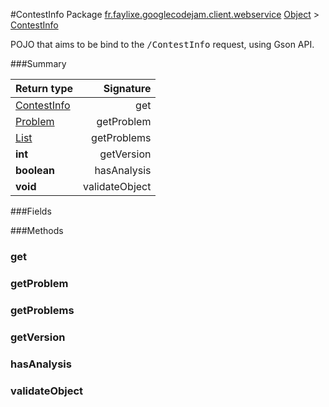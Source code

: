 #ContestInfo
Package [fr.faylixe.googlecodejam.client.webservice](nullfr/faylixe/googlecodejam/client/webservice)
[Object]() > [ContestInfo]()

<p>POJO that aims to be bind to the <tt>/ContestInfo</tt>
 request, using Gson API.</p>

###Summary

Return type | Signature
--- | ---:
[ContestInfo]() | get
[Problem]() | getProblem
[List]() | getProblems
**int** | getVersion
**boolean** | hasAnalysis
**void** | validateObject

###Fields

###Methods
### get
### getProblem
### getProblems
### getVersion
### hasAnalysis
### validateObject

